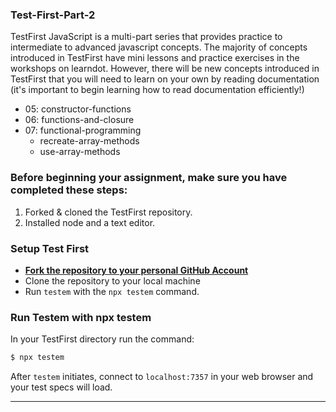 ### Test-First-Part-2

TestFirst JavaScript is a multi-part series that provides practice to intermediate to advanced javascript concepts. The majority of concepts introduced in TestFirst have mini lessons and practice exercises in the workshops on learndot. However, there will be new concepts introduced in TestFirst that you will need to learn on your own by reading documentation (it's important to begin learning how to read documentation efficiently!)

- 05: constructor-functions
- 06: functions-and-closure
- 07: functional-programming
  - recreate-array-methods
  - use-array-methods

### Before beginning your assignment, make sure you have completed these steps: 

1. Forked & cloned the TestFirst repository.
2. Installed node and a text editor.


### Setup Test First

- **[Fork the repository to your personal GitHub Account](https://github.com/fullstackacademy/TestFirst-Part-1/)**
- Clone the repository to your local machine
- Run `testem` with the `npx testem` command.


### Run Testem with npx testem

In your TestFirst directory run the command:

```sh
$ npx testem
```

After `testem` initiates, connect to `localhost:7357` in your web browser and your test specs will load.

<hr>
<br>



